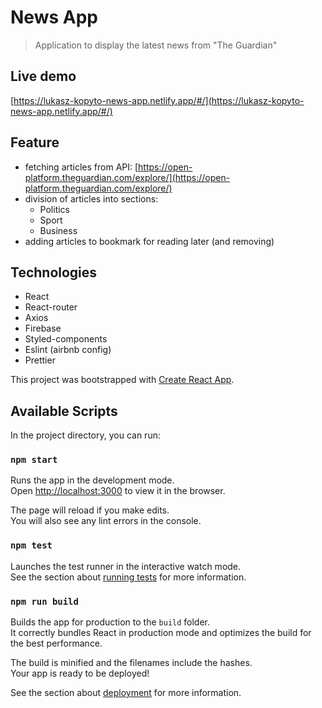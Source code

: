 # News App

> Application to display the latest news from "The Guardian"

## Live demo

[https://lukasz-kopyto-news-app.netlify.app/#/](https://lukasz-kopyto-news-app.netlify.app/#/)

## Feature

- fetching articles from API: [https://open-platform.theguardian.com/explore/](https://open-platform.theguardian.com/explore/)
- division of articles into sections:
  - Politics
  - Sport
  - Business
- adding articles to bookmark for reading later (and removing)

## Technologies

- React
- React-router
- Axios
- Firebase
- Styled-components
- Eslint (airbnb config)
- Prettier

This project was bootstrapped with [Create React App](https://github.com/facebook/create-react-app).

## Available Scripts

In the project directory, you can run:

### `npm start`

Runs the app in the development mode.<br />
Open [http://localhost:3000](http://localhost:3000) to view it in the browser.

The page will reload if you make edits.<br />
You will also see any lint errors in the console.

### `npm test`

Launches the test runner in the interactive watch mode.<br />
See the section about [running tests](https://facebook.github.io/create-react-app/docs/running-tests) for more information.

### `npm run build`

Builds the app for production to the `build` folder.<br />
It correctly bundles React in production mode and optimizes the build for the best performance.

The build is minified and the filenames include the hashes.<br />
Your app is ready to be deployed!

See the section about [deployment](https://facebook.github.io/create-react-app/docs/deployment) for more information.
